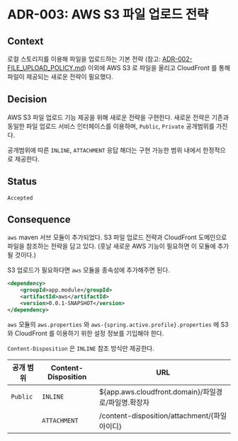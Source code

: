 # **ADR-003:** AWS S3 파일 업로드 전략

## Context

로컬 스토리지를 이용해 파일을 업로드하는 기본 전략 (참고: [ADR-002-FILE_UPLOAD_POLICY.md](./ADR-002-FILE_UPLOAD_POLICY.md)) 이외에 AWS S3 로 
파일을 올리고 CloudFront 를 통해 파일이 제공되는 새로운 전략이 필요했다.

## Decision

AWS S3 파일 업로드 기능 제공을 위해 새로운 전략을 구현한다. 
새로운 전략은 기존과 동일한 파일 업로드 서비스 인터페이스를 이용하며, 
`Public`, `Private` 공개범위를 가진다.

공개범위에 따른 `INLINE`, `ATTACHMENT` 응답 해더는 구현 가능한 범위 내에서 한정적으로 제공한다.

## Status
`Accepted`

## Consequence

`aws` maven 서브 모듈이 추가되었다. S3 파일 업로드 전략과 CloudFront 도메인으로 파일을 참조하는 전략을 담고 있다. 
(훗날 새로운 AWS 기능이 필요하면 이 모듈에 추가될 것이다.)

S3 업로드가 필요하다면 `aws` 모듈을 종속성에 추가해주면 된다.
```xml
<dependency>
    <groupId>app.module</groupId>
    <artifactId>aws</artifactId>
    <version>0.0.1-SNAPSHOT</version>
</dependency>
```

`aws` 모듈의 `aws.properties` 와 `aws-{spring.active.profile}.properties` 에 
S3와 CloudFront 를 이용하기 위한 설정 정보를 기입해야 한다.

`Content-Disposition` 은 `INLINE` 참조 방식만 제공한다.

| 공개 범위 | Content-Disposition | URL | 
|---|---|---|
| `Public` | `INLINE` | ${app.aws.cloudfront.domain}/파일경로/파일명.확장자
|  | `ATTACHMENT` | /content-disposition/attachment/{파일아이디}
